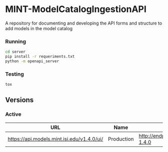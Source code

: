 # MINT-ModelCatalogIngestionAPI
A repository for documenting and developing the API forms and structure to add models in the model catalog

### Running

```bash
cd server
pip install -r requeriments.txt
python -m openapi_server
```

### Testing

```bash
tox
```


## Versions

### Active

| URL                                 | Name        | Endpoint                          |
|-------------------------------------|-------------|-----------------------------------|
| https://api.models.mint.isi.edu/v1.4.0/ui/     | Production  | http://endpoint.mint.isi.edu/modelCatalog-1.4.0 |
